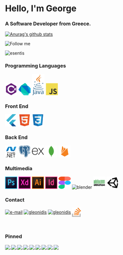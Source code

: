 <h1 align="left">Hello, I'm George</h1>

<h3 align="left">A Software Developer from Greece.</h3>

[![Anurag's github stats](https://github-readme-stats.vercel.app/api?username=esentis&count_private=true&show_icons=true&theme=github_dark)](https://github.com/anuraghazra/github-readme-stats)

![Follow me](https://img.shields.io/github/followers/esentis?style=social)

<p align="left"> <img src="https://komarev.com/ghpvc/?username=esentis&color=4C8EDA&style=flat-square" alt="esentis" /> </p>

### Programming Languages

<p align="left">
<img src="images/csharp.svg" alt="csharp" width="40" height="40"/>
<img src="images/dart.svg" alt="dart" width="40" height="40"/>
<img src="images/java2.png" alt="java" width="42" height="70"/>
<img src="images/javascript-original.svg" alt="javaScript" width="40" height="40"/>
</p>

### Front End

<p align="left">
<img src="images/flutter.svg" alt="flutter" width="40" height="40"/>
<img src="images/html5.svg" alt="html5" width="40" height="40"/>
<img src="images/css3.svg" alt="css3" width="40" height="40"/>
</p>

### Back End

<p align="left">
<img src="images/dotnet.svg" alt="dotnet" width="40" height="40"/>
<img src="images/postgresql-plain.svg" alt="dotnet" width="40" height="40"/>
<img src="images/express-original.svg" alt="express" width="40" height="40"/>
<img src="images/mongodb-plain.svg" alt="mongoDB" width="40" height="40"/>
<img src="images/firebase-plain.svg" alt="firebase" width="40" height="40"/>
</p>

### Multimedia

<p align="left">
<img src="images/photoshop.svg" alt="photoshop" width="40" height="40"/>
<img src="images/xd.svg" alt="xd" width="40" height="40"/>
<img src="images/illustrator.svg" alt="illustrator" width="40" height="40"/>
<img src="images/indesign.svg" alt="illustrator" width="40" height="40"/>
<img src="images/figma.svg" alt="figma" width="40" height="40"/>
<img src="https://cdn.worldvectorlogo.com/logos/blender-2.svg" alt="blender" width="40" height="40"/>
<img src="images/ableton.svg" alt="ableton" width="40" height="40"/>
<img src="images/unity.svg" alt="unity" width="40" height="40"/>
</p>

### Contact

<p align="left"><a href="mailto:esentakos@yahoo.gr" target="blank"><img align="center" src="https://cdn.worldvectorlogo.com/logos/mail-ios.svg" alt="e-mail" height="30" width="30" /></a>
<a href="https://linkedin.com/in/gleonidis" target="blank"><img align="center" src="https://cdn.worldvectorlogo.com/logos/linkedin-icon-2.svg" alt="gleonidis" height="30" width="30" /></a>
<a href="https://play.google.com/store/apps/dev?id=7040603848130357887" target="blank"><img align="center" src="https://cdn.worldvectorlogo.com/logos/google-play-5.svg" alt="gleonidis" height="30" width="30" /></a>
<a href="https://stackoverflow.com/users/12413404/esentis?tab=profile" target="blank"><img align="center" src="images/stack.svg" alt="stackOverflow" height="30" width="30" /></a>
</p>
<br>

### Pinned

<a href="https://github.com/esentis/Flutter-Movies-Application">
  <img align="center" src="https://github-readme-stats.vercel.app/api/pin/?username=esentis&repo=Flutter-Movies-Application&theme=github_dark" />
</a>
<a href="https://github.com/esentis/string_extensions">
  <img align="center" src="https://github-readme-stats.vercel.app/api/pin/?username=esentis&repo=string_extensions&theme=github_dark" />
</a>
<a href="https://github.com/esentis/personal-website-flutter">
  <img align="center" src="https://github-readme-stats.vercel.app/api/pin/?username=esentis&repo=personal-website-flutter&theme=github_dark" />
</a>
<a href="https://github.com/esentis/ieemdb-adopse-2021">
  <img align="center" src="https://github-readme-stats.vercel.app/api/pin/?username=esentis&repo=ieemdb-adopse-2021&theme=github_dark" />
</a>
<a href="https://github.com/esentis/Blue-Waves-Flutter">
  <img align="center" src="https://github-readme-stats.vercel.app/api/pin/?username=esentis&repo=Blue-Waves-Flutter&theme=github_dark" />
</a>
<a href="https://github.com/Tykoop/Blue-Waves-API">
  <img align="center" src="https://github-readme-stats.vercel.app/api/pin/?username=Tykoop&repo=Blue-Waves-API&theme=github_dark" />
</a>
<a href="https://github.com/esentis/COVID-19-Worldwide-Stats">
  <img align="center" src="https://github-readme-stats.vercel.app/api/pin/?username=esentis&repo=COVID-19-Worldwide-Stats&theme=github_dark" />
</a>
<a href="https://github.com/esentis/Real-Pet-Online-Catalog">
  <img align="center" src="https://github-readme-stats.vercel.app/api/pin/?username=esentis&repo=Real-Pet-Online-Catalog&theme=github_dark" />
</a>
<a href="https://github.com/esentis/iee_announcements_flutter">
  <img align="center" src="https://github-readme-stats.vercel.app/api/pin/?username=esentis&repo=iee_announcements_flutter&theme=github_dark" />
</a>
